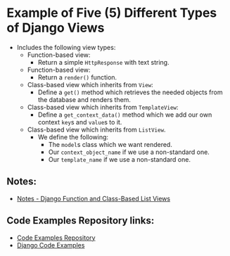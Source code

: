 # Example of Five (5) Different Types of Django Views
* Includes the following view types:
    * Function-based view:
        * Return a simple `HttpResponse` with text string.
    * Function-based view:
        * Return a `render()` function.
    * Class-based view which inherits from `View`:
        * Define a `get()` method which retrieves the needed objects from the database and renders them.
    * Class-based view which inherits from `TemplateView`:
        * Define a `get_context_data()` method which we add our own context `key`s and `value`s to it.
    * Class-based view which inherits from `ListView`.
        * We define the following:
            * The `model`s class which we want rendered.
            * Our `context_object_name` if we use a non-standard one.
            * Our `template_name` if we use a non-standard one.

## Notes:
* [Notes - Django Function and Class-Based List Views](./notes/notes.md)

## Code Examples Repository links:
* [Code Examples Repository](../../README.md)
* [Django Code Examples](../README.md)